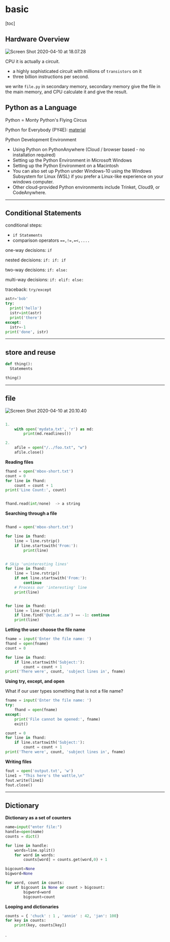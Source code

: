 
# basic

[toc]



## Hardware Overview

![Screen Shot 2020-04-10 at 18.07.28](https://i.imgur.com/xec510Z.png)

 CPU it is actually a circuit.
 - a highly sophisticated circuit with millions of `transistors` on it
 - three billion instructions per second.

we write `file.py` in secondary memory, secondary memory give the file in the main memory, and CPU calculate it and give the result.

## Python as a Language

Python = Monty Python's Flying Circus

Python for Everybody (PY4E): [material](https://www.py4e.com/lessons)

Python Development Environment
- Using Python on PythonAnywhere (Cloud / browser based - no installation required)
- Setting up the Python Environment in Microsoft Windows
- Setting up the Python Environment on a Macintosh
- You can also set up Python under Windows-10 using the Windows Subsystem for Linux (WSL) if you prefer a Linux-like experience on your windows computer.
- Other cloud-provided Python environments include Trinket, Cloud9, or CodeAnywhere.

---

## Conditional Statements

conditional steps:
- `if Statements`
- comparison operators `==,!=,=<,....`

one-way decisions: `if`

nested decisions: `if: if: if`

two-way decisions: `if: else:`

multi-way decisions: `if: elif: else:`

traceback: `try/except`

```py
astr='bob'
try:
  print('hello')
  istr=int(astr)
  print('there')
except:
  istr=-1
print('done', istr)
```

---

## store and reuse

```py
def thing():
  Statements

thing()
```

---

## file

![Screen Shot 2020-04-10 at 20.10.40](https://i.imgur.com/0T5pav5.png)

```py

1.
    with open('mydata.txt', 'r') as md:
        print(md.readlines())    

2.
    afile = open("/../foo.txt", "w")
    afile.close()

```

**Reading files**

```py
fhand = open('mbox-short.txt')
count = 0
for line in fhand:
    count = count + 1
print('Line Count:', count)


fhand.read(int/none)  -> a string
```

**Searching through a file**

```py

fhand = open('mbox-short.txt')

for line in fhand:
    line = line.rstrip()
    if line.startswith('From:'):
        print(line)


# Skip 'uninteresting lines'
for line in fhand:
    line = line.rstrip()
    if not line.startswith('From:'):
        continue
    # Process our 'interesting' line
    print(line)


for line in fhand:
    line = line.rstrip()
    if line.find('@uct.ac.za') == -1: continue
    print(line)

```

**Letting the user choose the file name**

```py
fname = input('Enter the file name: ')
fhand = open(fname)
count = 0

for line in fhand:
    if line.startswith('Subject:'):
        count = count + 1
print('There were', count, 'subject lines in', fname)

```

**Using try, except, and open**

What if our user types something that is not a file name?

```py
fname = input('Enter the file name: ')
try:
    fhand = open(fname)
except:
    print('File cannot be opened:', fname)
    exit()

count = 0
for line in fhand:
    if line.startswith('Subject:'):
        count = count + 1
print('There were', count, 'subject lines in', fname)

```


**Writing files**

```py
fout = open('output.txt', 'w')
line1 = "This here's the wattle,\n"
fout.write(line1)
fout.close()

```

---

## Dictionary

**Dictionary as a set of counters**

```py
name=input("enter file:")
handle=open(name)
counts = dict()

for line in handle:
    words=line.split()
    for word in words:
        counts[word] = counts.get(word,0) + 1

bigcount=None
bigword=None

for word, count in counts:
    if bigcount is None or count > bigcount:
        bigword=word
        bigcount=count
```

**Looping and dictionaries**

```py
counts = { 'chuck' : 1 , 'annie' : 42, 'jan': 100}
for key in counts:
    print(key, counts[key])
```










.
